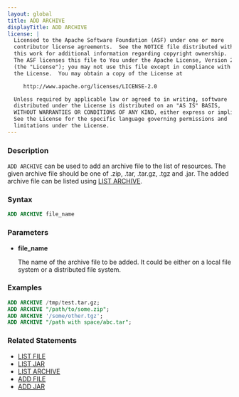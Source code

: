 ```yaml
---
layout: global
title: ADD ARCHIVE
displayTitle: ADD ARCHIVE
license: |
  Licensed to the Apache Software Foundation (ASF) under one or more
  contributor license agreements.  See the NOTICE file distributed with
  this work for additional information regarding copyright ownership.
  The ASF licenses this file to You under the Apache License, Version 2.0
  (the "License"); you may not use this file except in compliance with
  the License.  You may obtain a copy of the License at

     http://www.apache.org/licenses/LICENSE-2.0

  Unless required by applicable law or agreed to in writing, software
  distributed under the License is distributed on an "AS IS" BASIS,
  WITHOUT WARRANTIES OR CONDITIONS OF ANY KIND, either express or implied.
  See the License for the specific language governing permissions and
  limitations under the License.
---
```


### Description

`ADD ARCHIVE` can be used to add an archive file to the list of resources. The given archive file should be one of .zip, .tar, .tar.gz, .tgz and .jar. The added archive file can be listed using [LIST ARCHIVE](sql-ref-syntax-aux-resource-mgmt-list-archive.html).

### Syntax

```sql
ADD ARCHIVE file_name
```

### Parameters

* **file_name**

    The name of the archive file to be added. It could be either on a local file system or a distributed file system.

### Examples

```sql
ADD ARCHIVE /tmp/test.tar.gz;
ADD ARCHIVE "/path/to/some.zip";
ADD ARCHIVE '/some/other.tgz';
ADD ARCHIVE "/path with space/abc.tar";
```

### Related Statements

* [LIST FILE](sql-ref-syntax-aux-resource-mgmt-list-file.html)
* [LIST JAR](sql-ref-syntax-aux-resource-mgmt-list-jar.html)
* [LIST ARCHIVE](sql-ref-syntax-aux-resource-mgmt-list-archive.html)
* [ADD FILE](sql-ref-syntax-aux-resource-mgmt-add-file.html)
* [ADD JAR](sql-ref-syntax-aux-resource-mgmt-add-jar.html)
